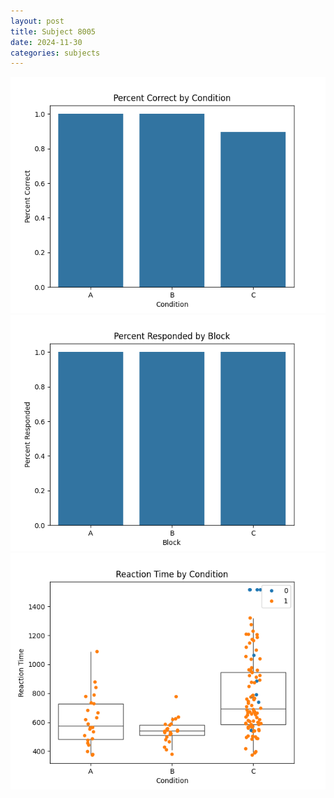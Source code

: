 ```yaml
---
layout: post
title: Subject 8005
date: 2024-11-30
categories: subjects
---
```


![](data/8005/run-15/8005_ATS_percent_correct.png)
![](data/8005/run-15/8005_ATS_percent_responded.png)
![](data/8005/run-15/8005_ATS_rt.png)
